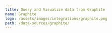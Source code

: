 ```yaml
---
title: Query and Visualize data from Graphite
name: Graphite
logo: /assets/images/integrations/graphite.png
path: /data-sources/graphite/
---
```

